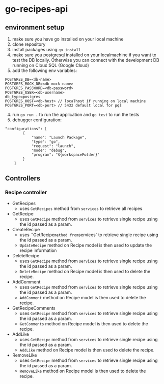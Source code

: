 # go-recipes-api
## environment setup

1. make sure you have go installed on your local machine
2. clone repository
3. install packages using `go install`
4. make sure you postgresql installed on your localmachine if you want to test the DB locally. Otherwise you can connect with the development DB running on Cloud SQL (Google Cloud)
5. add the following env variables:
```
POSTGRES_DB=<db-name>
POSTGRES_MOCK_DB=<db-mock-name>
POSTGRES_PASSWORD=<db-password>
POSTGRES_USER=<db-username>
db_type=postgres
POSTGRES_HOST=<db-host> // localhost if running on local machine
POSTGRES_PORT=<db-port> // 5432 default local for pql
```
4. run `go run .` to run the application and `go test` to run the tests
5. debugger configuration:
``` 
"configurations": [
        {
            "name": "Launch Package",
            "type": "go",
            "request": "launch",
            "mode": "debug",
            "program": "${workspaceFolder}"
        }
    ]
```

## Controllers
### Recipe controller 
- GetRecipes
    - uses `GetRecipes` method from `services` to retrieve all recipes
- GetRecipe 
    - uses `GetRecipe` method from `services` to retrieve single recipe using the id passed as a param.
- CreateRecipe
    - uses ``GetRecipe` method from `services` to retrieve single recipe using the id passed as a param.
    - `UpdateRecipe` method on Recipe model is then used to update the recipe information
- DeleteRecipe
    - uses `GetRecipe` method from `services` to retrieve single recipe using the id passed as a param.
    - `DeleteRecipe` method on Recipe model is then used to delete the recipe.
- AddComment
    - uses `GetRecipe` method from `services` to retrieve single recipe using the id passed as a param.
    - `AddComment` method on Recipe model is then used to delete the recipe.
- GetRecipeComments
    - uses `GetRecipe` method from `services` to retrieve single recipe using the id passed as a param.
    - `GetComments` method on Recipe model is then used to delete the recipe.
- AddLike
    - uses `GetRecipe` method from `services` to retrieve single recipe using the id passed as a param.
    - `AddLike` method on Recipe model is then used to delete the recipe.
- RemoveLike
    - uses `GetRecipe` method from `services` to retrieve single recipe using the id passed as a param.
    - `RemoveLike` method on Recipe model is then used to delete the recipe.